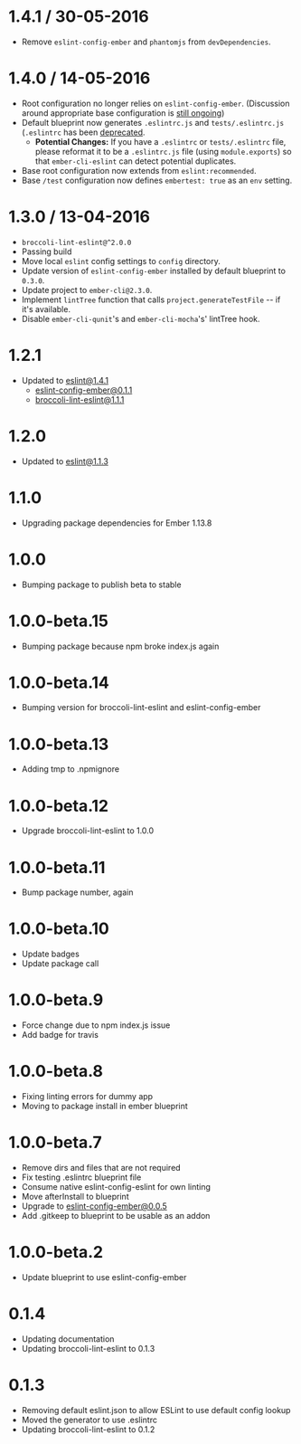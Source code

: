 # 1.4.1 / 30-05-2016
- Remove `eslint-config-ember` and `phantomjs` from `devDependencies`.

# 1.4.0 / 14-05-2016
- Root configuration no longer relies on `eslint-config-ember`. (Discussion around appropriate base configuration is [still ongoing](https://github.com/ember-cli/ember-cli-eslint/pull/61))
- Default blueprint now generates `.eslintrc.js` and `tests/.eslintrc.js` (`.eslintrc` has been [deprecated](http://eslint.org/docs/user-guide/configuring#configuration-file-formats).
  - **Potential Changes:** If you have a `.eslintrc` or `tests/.eslintrc` file, please reformat it to be a `.eslintrc.js` file (using `module.exports`) so that `ember-cli-eslint` can detect potential duplicates.
- Base root configuration now extends from `eslint:recommended`.
- Base `/test` configuration now defines `embertest: true` as an `env` setting.

# 1.3.0 / 13-04-2016
- `broccoli-lint-eslint@^2.0.0`
- Passing build
- Move local `eslint` config settings to `config` directory.
- Update version of `eslint-config-ember` installed by default blueprint to `0.3.0`.
- Update project to `ember-cli@2.3.0`.
- Implement `lintTree` function that calls `project.generateTestFile` -- if it's available.
- Disable `ember-cli-qunit`'s and `ember-cli-mocha`'s' lintTree hook.

# 1.2.1
- Updated to eslint@1.4.1
  - eslint-config-ember@0.1.1
  - broccoli-lint-eslint@1.1.1

# 1.2.0
- Updated to eslint@1.1.3

# 1.1.0
- Upgrading package dependencies for Ember 1.13.8

# 1.0.0
- Bumping package to publish beta to stable

# 1.0.0-beta.15
- Bumping package because npm broke index.js again

# 1.0.0-beta.14
- Bumping version for broccoli-lint-eslint and eslint-config-ember

# 1.0.0-beta.13
- Adding tmp to .npmignore

# 1.0.0-beta.12
- Upgrade broccoli-lint-eslint to 1.0.0

# 1.0.0-beta.11
- Bump package number, again

# 1.0.0-beta.10
- Update badges
- Update package call

# 1.0.0-beta.9
- Force change due to npm index.js issue
- Add badge for travis

# 1.0.0-beta.8
- Fixing linting errors for dummy app
- Moving to package install in ember blueprint

# 1.0.0-beta.7
- Remove dirs and files that are not required
- Fix testing .eslintrc blueprint file
- Consume native eslint-config-eslint for own linting
- Move afterInstall to blueprint
- Upgrade to eslint-config-ember@0.0.5
- Add .gitkeep to blueprint to be usable as an addon

# 1.0.0-beta.2
- Update blueprint to use eslint-config-ember

# 0.1.4

- Updating documentation
- Updating broccoli-lint-eslint to 0.1.3

# 0.1.3

- Removing default eslint.json to allow ESLint to use default config lookup
- Moved the generator to use .eslintrc
- Updating broccoli-lint-eslint to 0.1.2
